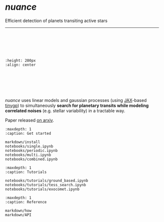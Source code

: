 # *nuance*

Efficient detection of planets transiting active stars

---

<div style="margin: 100px"></div>

```{image} _static/illu.png
:height: 200px
:align: center
```
<div style="margin: 100px"></div>

*nuance* uses linear models and gaussian processes (using [JAX](https://github.com/google/jax)-based [tinygp](https://github.com/dfm/tinygp)) to simultaneously **search for planetary transits while modeling correlated noises** (e.g. stellar variability) in a tractable way. 

Paper released [on arxiv](https://arxiv.org/abs/2402.06835).

```{toctree}
:maxdepth: 1
:caption: Get started

markdown/install
notebooks/single.ipynb
notebooks/periodic.ipynb
notebooks/multi.ipynb
notebooks/combined.ipynb
```


```{toctree}
:maxdepth: 1
:caption: Tutorials

notebooks/tutorials/ground_based.ipynb
notebooks/tutorials/tess_search.ipynb
notebooks/tutorials/exocomet.ipynb
```

```{toctree}
:maxdepth: 1
:caption: Reference

markdown/how
markdown/API
```
